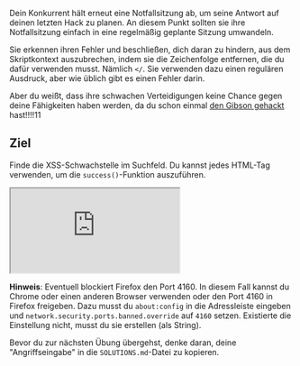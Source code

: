 Dein Konkurrent hält erneut eine Notfallsitzung ab, um seine Antwort auf deinen letzten Hack zu planen. An diesem Punkt sollten sie ihre Notfallsitzung einfach in eine regelmäßig geplante Sitzung umwandeln.

Sie erkennen ihren Fehler und beschließen, dich daran zu hindern, aus dem Skriptkontext auszubrechen, indem sie die Zeichenfolge entfernen, die du dafür verwenden musst. Nämlich `</`. Sie verwenden dazu einen regulären Ausdruck, aber wie üblich gibt es einen Fehler darin.

Aber du weißt, dass ihre schwachen Verteidigungen keine Chance gegen deine Fähigkeiten haben werden, da du schon einmal [den Gibson gehackt](https://www.youtube.com/watch?v=vYNnPx8fZBs) hast!!!!11

## Ziel

Finde die XSS-Schwachstelle im Suchfeld. Du kannst jedes HTML-Tag verwenden, um die `success()`-Funktion auszuführen.

<iframe src='http://hackme.ifflaender-family.de:4160'></iframe>

**Hinweis**: Eventuell blockiert Firefox den Port 4160. In diesem Fall kannst du Chrome oder einen anderen Browser verwenden oder den Port 4160 in Firefox freigeben. Dazu musst du `about:config` in die Adressleiste eingeben und `network.security.ports.banned.override` auf `4160` setzen. Existierte die Einstellung nicht, musst du sie erstellen (als String).

Bevor du zur nächsten Übung übergehst, denke daran, deine "Angriffseingabe" in die `SOLUTIONS.md`-Datei zu kopieren.
